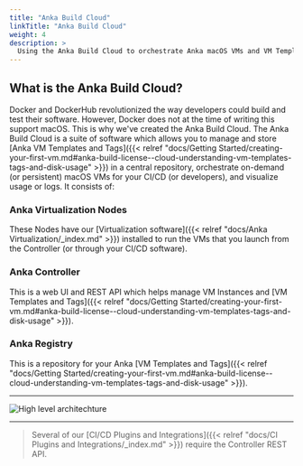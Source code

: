 ```yaml
---
title: "Anka Build Cloud"
linkTitle: "Anka Build Cloud"
weight: 4
description: >
  Using the Anka Build Cloud to orchestrate Anka macOS VMs and VM Template/Tag storage
---
```


## What is the Anka Build Cloud?

Docker and DockerHub revolutionized the way developers could build and test their software. However, Docker does not at the time of writing this support macOS. This is why we've created the Anka Build Cloud. The Anka Build Cloud is a suite of software which allows you to manage and store [Anka VM Templates and Tags]({{< relref "docs/Getting Started/creating-your-first-vm.md#anka-build-license--cloud-understanding-vm-templates-tags-and-disk-usage" >}}) in a central repository, orchestrate on-demand (or persistent) macOS VMs for your CI/CD (or developers), and visualize usage or logs. It consists of:

### Anka Virtualization Nodes

These Nodes have our [Virtualization software]({{< relref "docs/Anka Virtualization/_index.md" >}}) installed to run the VMs that you launch from the Controller (or through your CI/CD software).

### Anka Controller

This is a web UI and REST API which helps manage VM Instances and [VM Templates and Tags]({{< relref "docs/Getting Started/creating-your-first-vm.md#anka-build-license--cloud-understanding-vm-templates-tags-and-disk-usage" >}}).

### Anka Registry

This is a repository for your Anka [VM Templates and Tags]({{< relref "docs/Getting Started/creating-your-first-vm.md#anka-build-license--cloud-understanding-vm-templates-tags-and-disk-usage" >}}).

---

![High level architechture](/images/anka-build/high-level.png)

---

> Several of our [CI/CD Plugins and Integrations]({{< relref "docs/CI Plugins and Integrations/_index.md" >}}) require the Controller REST API.